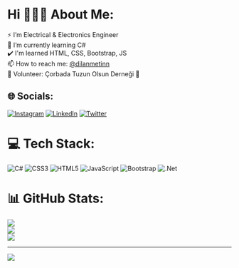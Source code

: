 # Hi 🙋🏼‍♀️ About Me:
⚡ I’m Electrical & Electronics Engineer<br>🌱 I’m currently learning C# <br>✔️ I'm learned HTML, CSS, Bootstrap, JS<br>📫 How to reach me: <a href="https://twitter.com/dilanmetinn">@dilanmetinn</a>  <br>🦺 Volunteer: Çorbada Tuzun Olsun Derneği 🥣


## 🌐 Socials:
[![Instagram](https://img.shields.io/badge/Instagram-%23E4405F.svg?logo=Instagram&logoColor=white)](https://instagram.com/dlnmetin) [![LinkedIn](https://img.shields.io/badge/LinkedIn-%230077B5.svg?logo=linkedin&logoColor=white)](https://linkedin.com/in/dilanmetin) [![Twitter](https://img.shields.io/badge/Twitter-%231DA1F2.svg?logo=Twitter&logoColor=white)](https://twitter.com/dilanmetinn) 

# 💻 Tech Stack:
![C#](https://img.shields.io/badge/c%23-%23239120.svg?style=for-the-badge&logo=c-sharp&logoColor=white) ![CSS3](https://img.shields.io/badge/css3-%231572B6.svg?style=for-the-badge&logo=css3&logoColor=white) ![HTML5](https://img.shields.io/badge/html5-%23E34F26.svg?style=for-the-badge&logo=html5&logoColor=white) ![JavaScript](https://img.shields.io/badge/javascript-%23323330.svg?style=for-the-badge&logo=javascript&logoColor=%23F7DF1E) ![Bootstrap](https://img.shields.io/badge/bootstrap-%23563D7C.svg?style=for-the-badge&logo=bootstrap&logoColor=white) ![.Net](https://img.shields.io/badge/.NET-5C2D91?style=for-the-badge&logo=.net&logoColor=white)  


# 📊 GitHub Stats:
![](https://github-readme-stats.vercel.app/api?username=dilanmetin&theme=dark&hide_border=false&include_all_commits=false&count_private=false)<br/>
![](https://github-readme-streak-stats.herokuapp.com/?user=dilanmetin&theme=dark&hide_border=false)<br/>
![](https://github-readme-stats.vercel.app/api/top-langs/?username=dilanmetin&theme=dark&hide_border=false&include_all_commits=false&count_private=false&layout=compact)

---
[![](https://visitcount.itsvg.in/api?id=dilanmetin&icon=7&color=1)](https://visitcount.itsvg.in)

<!-- Proudly created with GPRM ( https://gprm.itsvg.in ) -->
